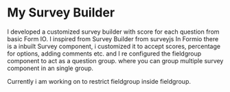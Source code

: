 # My Survey Builder
I developed a customized survey builder with score for each question from basic Form IO.  I inspired from Survey Builder from surveyjs
In Formio there is a inbuilt Survey component, i customized it to accept scores, percentage for options, adding comments etc.
and I re configured the fieldgroup component to act as a question group. where you can group multiple survey component in an single group.

Currently i am working on to restrict fieldgroup inside fieldgroup.

